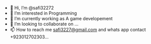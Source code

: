 - 👋 Hi, I’m @safi32272
- 👀 I’m interested in Programming
- 🌱 I’m currently working as A game developement
- 💞️ I’m looking to collaborate on ...
- 📫 How to reach me  safi3227@gmail.com and whats app contact +923012702303...

<!---
safi32272/safi32272 is a ✨ special ✨ repository because its `README.md` (this file) appears on your GitHub profile.
You can click the Preview link to take a look at your changes.
--->
